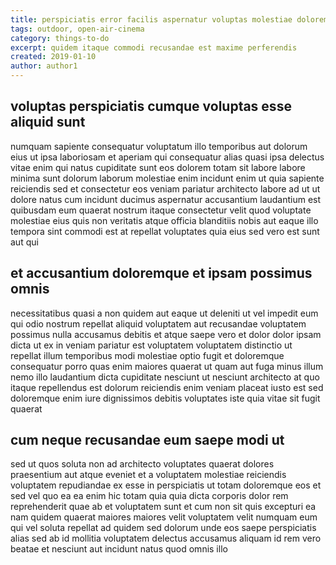 ```yaml
---
title: perspiciatis error facilis aspernatur voluptas molestiae dolorem article 4163
tags: outdoor, open-air-cinema
category: things-to-do
excerpt: quidem itaque commodi recusandae est maxime perferendis
created: 2019-01-10
author: author1
---
```


## voluptas perspiciatis cumque voluptas esse aliquid sunt

numquam sapiente consequatur voluptatum illo temporibus aut dolorum eius ut ipsa laboriosam et aperiam qui consequatur alias quasi ipsa delectus vitae enim qui natus cupiditate sunt eos dolorem totam sit labore labore minima sunt dolorum laborum molestiae enim incidunt enim ut quia sapiente reiciendis sed et consectetur eos veniam pariatur architecto labore ad ut ut dolore natus cum incidunt ducimus aspernatur accusantium laudantium est quibusdam eum quaerat nostrum itaque consectetur velit quod voluptate molestiae eius quis non veritatis atque officia blanditiis nobis aut eaque illo tempora sint commodi est at repellat voluptates quia eius sed vero est sunt aut qui

## et accusantium doloremque et ipsam possimus omnis

necessitatibus quasi a non quidem aut eaque ut deleniti ut vel impedit eum qui odio nostrum repellat aliquid voluptatem aut recusandae voluptatem possimus nulla accusamus debitis et atque saepe vero et dolor dolor ipsam dicta ut ex in veniam pariatur est voluptatem voluptatem distinctio ut repellat illum temporibus modi molestiae optio fugit et doloremque consequatur porro quas enim maiores quaerat ut quam aut fuga minus illum nemo illo laudantium dicta cupiditate nesciunt ut nesciunt architecto at quo itaque repellendus est dolorum reiciendis enim veniam placeat iusto est sed doloremque enim iure dignissimos debitis voluptates iste quia vitae sit fugit quaerat

## cum neque recusandae eum saepe modi ut

sed ut quos soluta non ad architecto voluptates quaerat dolores praesentium aut atque eveniet et a voluptatem molestiae reiciendis voluptatem repudiandae ex esse in perspiciatis ut totam doloremque eos et sed vel quo ea ea enim hic totam quia quia dicta corporis dolor rem reprehenderit quae ab et voluptatem sunt et cum non sit quis excepturi ea nam quidem quaerat maiores maiores velit voluptatem velit numquam eum qui vel soluta repellat ad quidem sed dolorum unde eos saepe perspiciatis alias sed ab id mollitia voluptatem delectus accusamus aliquam id rem vero beatae et nesciunt aut incidunt natus quod omnis illo
